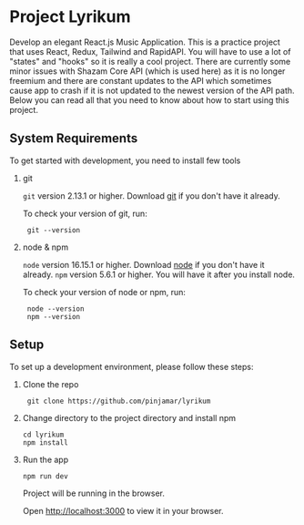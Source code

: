 # Project Lyrikum

Develop an elegant React.js Music Application. This is a practice project that uses React, Redux, Tailwind and RapidAPI. You will have to use a lot of "states" and "hooks" so it is really a cool project. There are currently some minor issues with Shazam Core API (which is used here) as it is no longer freemium and there are constant updates to the API which sometimes cause app to crash if it is not updated to the newest version of the API path. Below you can read all that you need to know about how to start using this project.

## System Requirements

To get started with development, you need to install few tools

1. git

   `git` version 2.13.1 or higher. Download [git](https://git-scm.com/downloads) if you don't have it already.

   To check your version of git, run:

   ```shell
    git --version
   ```

2. node & npm

   `node` version 16.15.1 or higher. Download [node](https://nodejs.org/en/download/) if you don't have it already.
   `npm` version 5.6.1 or higher. You will have it after you install node.

   To check your version of node or npm, run:

   ```shell
    node --version
    npm --version
   ```

## Setup

To set up a development environment, please follow these steps:

1. Clone the repo

   ```shell
    git clone https://github.com/pinjamar/lyrikum
   ```

2. Change directory to the project directory and install npm

   ```shell
   cd lyrikum
   npm install
   ```

3. Run the app

   ```shell
   npm run dev
   ```

   Project will be running in the browser.

   Open [http://localhost:3000](http://localhost:3000) to view it in your browser.

#
